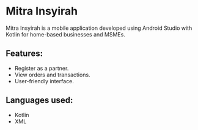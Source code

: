 # Mitra Insyirah

Mitra Insyirah is a mobile application developed using Android Studio with Kotlin for home-based businesses and MSMEs.

## Features:
- Register as a partner.
- View orders and transactions.
- User-friendly interface.

## Languages used:
- Kotlin
- XML
